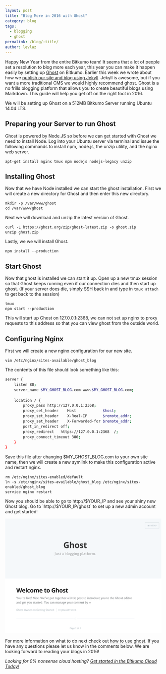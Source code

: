 ```yaml
---
layout: post
title: "Blog More in 2016 with Ghost"
category: blog
tags:
  - blogging
  - ghost
permalink: /blog/:title/
author: levlaz
---
```


Happy New Year from the entire Bitkumo team! It seems that a lot of people set a resolution to blog more each year, this year you can make it happen easily by setting up [Ghost](https://ghost.org) on Bitkumo. Earlier this week we wrote about how we [publish our site and blog using Jekyll](https://bitkumo.com/blog/continuously-deploying-with-jekyll-and-circleci/). Jekyll is awesome, but if you want a more traditional CMS we would highly recommend ghost. Ghost is a no frills blogging platform that allows you to create beautiful blogs using Markdown. This guide will help you get off on the right foot in 2016. 

We will be setting up Ghost on a 512MB Bitkumo Server running Ubuntu 14.04 LTS. 

## Preparing your Server to run Ghost  

Ghost is powered by Node.JS so before we can get started with Ghost we need to install Node. Log into your Ubuntu server via terminal and issue the following commands to install npm, node.js, the unzip utility, and the nginx web server. 

    apt-get install nginx tmux npm nodejs nodejs-legacy unzip 

## Installing Ghost 

Now that we have Node installed we can start the ghost installation. First we will create a new directory for Ghost and then enter this new directory. 

    mkdir -p /var/www/ghost 
    cd /var/www/ghost 

Next we will download and unzip the latest version of Ghost. 
    
    curl -L https://ghost.org/zip/ghost-latest.zip -o ghost.zip
    unzip ghost.zip 

Lastly, we we will install Ghost. 

    npm install --production

## Start Ghost 

Now that ghost is installed we can start it up. Open up a new tmux session so that Ghost keeps running even if our connection dies and then start up ghost. (If your server does die, simply SSH back in and type in `tmux attach` to get back to the session)

    tmux 
    npm start --production

This will start up Ghost on 127.0.0.1:2368, we can not set up nginx to proxy requests to this address so that you can view ghost from the outside world. 

## Configuring Nginx 

First we will create a new nginx configuration for our new site. 

    vim /etc/nginx/sites-available/ghost_blog 

The contents of this file should look something like this: 

```bash
server {
    listen 80;
    server_name $MY_GHOST_BLOG.com www.$MY_GHOST_BLOG.com;

    location / {
        proxy_pass http://127.0.0.1:2368;
        proxy_set_header    Host            $host;
        proxy_set_header    X-Real-IP       $remote_addr;
        proxy_set_header    X-Forwarded-for $remote_addr;
        port_in_redirect off;
        proxy_redirect   https://127.0.0.1:2368  /;
        proxy_connect_timeout 300;
    }
}
```

Save this file after changing $MY_GHOST_BLOG.com to your own site name, then we will create a new symlink to make this configuration active and restart nginx. 

    rm /etc/nginx/sites-enabled/default
    ln -s /etc/nginx/sites-available/ghost_blog /etc/nginx/sites-enabled/ghost_blog 
    service nginx restart 

Now you should be able to go to http://$YOUR_IP and see your shiny new Ghost blog. Go to `http://$YOUR_IP/ghost` to set up a new admin account and get started! 

<img src="/images/blog/ghost.png" alt="Ghost Screenshot">

For more information on what to do next check out [how to use ghost](http://support.ghost.org/how-to-use-ghost/). If you have any questions please let us know in the comments below. We are looking forward to reading your blogs in 2016! 

*Looking for 0% nonsense cloud hosting? [Get started in the Bitkumo Cloud Today!](https://app.bitkumo.com/auth/register)*
